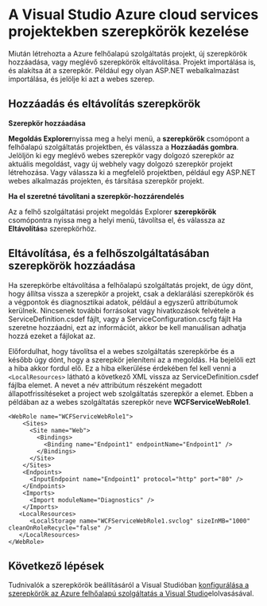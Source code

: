 <properties
   pageTitle="A Visual Studio projektek az Azure felhőben szerepkörök kezelése szolgáltatások |} Microsoft Azure"
   description="Megtudhatja, hogy miként adhat hozzá új szerepkört az Azure felhőalapú szolgáltatás project vagy a meglévő szerepkörök eltávolítása abból a Visual Studio használatával."
   services="visual-studio-online"
   documentationCenter="na"
   authors="TomArcher"
   manager="douge"
   editor="" />
<tags
   ms.service="multiple"
   ms.devlang="dotnet"
   ms.topic="article"
   ms.tgt_pltfrm="na"
   ms.workload="multiple"
   ms.date="08/15/2016"
   ms.author="tarcher" />

# <a name="managing-roles-in-the-azure-cloud-services-projects-with-visual-studio"></a>A Visual Studio Azure cloud services projektekben szerepkörök kezelése

Miután létrehozta a Azure felhőalapú szolgáltatás projekt, új szerepkörök hozzáadása, vagy meglévő szerepkörök eltávolítása. Projekt importálása is, és alakítsa át a szerepkör. Például egy olyan ASP.NET webalkalmazást importálása, és jelölje ki azt a webes szerep.

## <a name="adding-or-removing-roles"></a>Hozzáadás és eltávolítás szerepkörök

**Szerepkör hozzáadása**

**Megoldás Explorer**nyissa meg a helyi menü, a **szerepkörök** csomópont a felhőalapú szolgáltatás projektben, és válassza a **Hozzáadás gombra**. Jelöljön ki egy meglévő webes szerepkör vagy dolgozó szerepkör az aktuális megoldást, vagy új webhely vagy dolgozó szerepkör projekt létrehozása. Vagy válassza ki a megfelelő projektben, például egy ASP.NET webes alkalmazás projekten, és társítása szerepkör projekt.

**Ha el szeretné távolítani a szerepkör-hozzárendelés**

Az a felhő szolgáltatási projekt megoldás Explorer **szerepkörök** csomópontra nyissa meg a helyi menü, távolítsa el, és válassza az **Eltávolítás**a szerepkörhöz.

## <a name="removing-and-adding-roles-in-your-cloud-service"></a>Eltávolítása, és a felhőszolgáltatásában szerepkörök hozzáadása

Ha szerepkörbe eltávolítása a felhőalapú szolgáltatás projekt, de úgy dönt, hogy állítsa vissza a szerepkör a projekt, csak a deklarálási szerepkörök és a végpontok és diagnosztikai adatok, például a egyszerű attribútumok kerülnek. Nincsenek további forrásokat vagy hivatkozások felvétele a ServiceDefinition.csdef fájlt, vagy a ServiceConfiguration.cscfg fájlt Ha szeretne hozzáadni, ezt az információt, akkor be kell manuálisan adhatja hozzá ezeket a fájlokat az.

Előfordulhat, hogy távolítsa el a webes szolgáltatás szerepkörbe és a később úgy dönt, hogy a szerepkör jeleníteni az a megoldás. Ha bejelöli ezt a hiba akkor fordul elő. Ez a hiba elkerülése érdekében fel kell venni a `<LocalResources>` látható a következő XML vissza az ServiceDefinition.csdef fájlba elemet. A nevet a név attribútum részeként megadott állapotfrissítéseket a project web szolgáltatás szerepkör a **<LocalStorage>** elemet. Ebben a példában az a webes szolgáltatás szerepkör neve **WCFServiceWebRole1**.

    <WebRole name="WCFServiceWebRole1">
        <Sites>
          <Site name="Web">
            <Bindings>
              <Binding name="Endpoint1" endpointName="Endpoint1" />
            </Bindings>
          </Site>
        </Sites>
        <Endpoints>
          <InputEndpoint name="Endpoint1" protocol="http" port="80" />
        </Endpoints>
        <Imports>
          <Import moduleName="Diagnostics" />
        </Imports>
       <LocalResources>
          <LocalStorage name="WCFServiceWebRole1.svclog" sizeInMB="1000" cleanOnRoleRecycle="false" />
       </LocalResources>
    </WebRole>

## <a name="next-steps"></a>Következő lépések

Tudnivalók a szerepkörök beállításáról a Visual Studióban [konfigurálása a szerepkörök az Azure felhőalapú szolgáltatás a Visual Studio](vs-azure-tools-configure-roles-for-cloud-service.md)elolvasásával.
